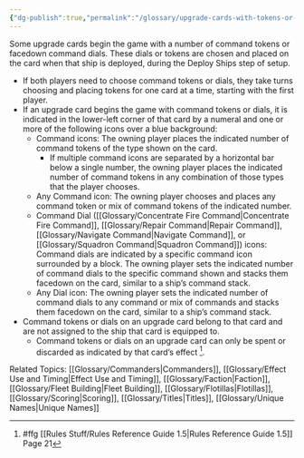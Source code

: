 ```yaml
---
{"dg-publish":true,"permalink":"/glossary/upgrade-cards-with-tokens-or-dials/"}
---
```


Some upgrade cards begin the game with a number of command tokens or facedown command dials. These dials or tokens are chosen and placed on the card when that ship is deployed, during the Deploy Ships step of setup.
- If both players need to choose command tokens or dials, they take turns choosing and placing tokens for one card at a time, starting with the first player.
- If an upgrade card begins the game with command tokens or dials, it is indicated in the lower-left corner of that card by a numeral and one or more of the following icons over a blue background:
	- Command icons: The owning player places the indicated number of command tokens of the type shown on the card.
		- If multiple command icons are separated by a horizontal bar below a single number, the owning player places the indicated number of command tokens in any combination of those types that the player chooses.
	- Any Command icon: The owning player chooses and places any command token or mix of command tokens of the indicated number.
	- Command Dial ([[Glossary/Concentrate Fire Command\|Concentrate Fire Command]], [[Glossary/Repair Command\|Repair Command]], [[Glossary/Navigate Command\|Navigate Command]], or [[Glossary/Squadron Command\|Squadron Command]]) icons: Command dials are indicated by a specific command icon surrounded by a block. The owning player sets the indicated number of command dials to the specific command shown and stacks them facedown on the card, similar to a ship’s command stack.
	- Any Dial icon: The owning player sets the indicated number of command dials to any command or mix of commands and stacks them facedown on the card, similar to a ship’s command stack.
- Command tokens or dials on an upgrade card belong to that card and are not assigned to the ship that card is equipped to. 
	- Command tokens or dials on an upgrade card can only be spent or discarded as indicated by that card’s effect [^1].

Related Topics: [[Glossary/Commanders\|Commanders]], [[Glossary/Effect Use and Timing\|Effect Use and Timing]], [[Glossary/Faction\|Faction]], [[Glossary/Fleet Building\|Fleet Building]], [[Glossary/Flotillas\|Flotillas]], [[Glossary/Scoring\|Scoring]], [[Glossary/Titles\|Titles]], [[Glossary/Unique Names\|Unique Names]]

[^1]: #ffg [[Rules Stuff/Rules Reference Guide 1.5\|Rules Reference Guide 1.5]] Page 21